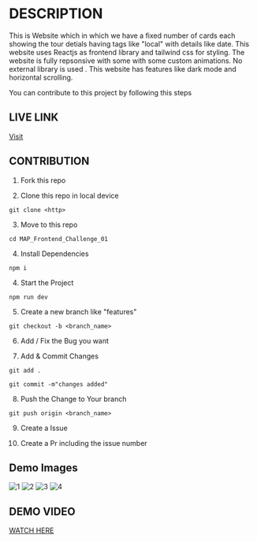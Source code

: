 # DESCRIPTION

This is Website which in which we have a fixed number of cards each showing the tour detials having tags like "local" with details like date.
This website uses Reactjs as frontend library and tailwind css for styling. The website is fully repsonsive with some with some custom animations. No external library is used . This website has features like dark mode and horizontal scrolling.

You can contribute to this project by following this steps

## LIVE LINK

[Visit](https://map-frontend-challenge-01-seven.vercel.app/)

## CONTRIBUTION

1. Fork this repo

2. Clone this repo in local device

```
git clone <http>
```

3. Move to this repo

```
cd MAP_Frontend_Challenge_01

```

4. Install Dependencies

```
npm i
```

4. Start the Project

```
npm run dev
```

5. Create a new branch like "features"

```
git checkout -b <branch_name>
```

6. Add / Fix the Bug you want

7. Add & Commit Changes

```
git add .

git commit -m"changes added"
```

8. Push the Change to Your branch

```
git push origin <branch_name>
```

9. Create a Issue

10. Create a Pr including the issue number

## Demo Images

![1](https://github.com/Kashyap1ankit/MAP_Frontend_Challenge_01/assets/121277178/18afb749-4682-4bb2-9c17-618a1f584c67)
![2](https://github.com/Kashyap1ankit/MAP_Frontend_Challenge_01/assets/121277178/323e8547-85ed-4f11-af92-72f6226ca247)
![3](https://github.com/Kashyap1ankit/MAP_Frontend_Challenge_01/assets/121277178/b3a3b0a9-6a00-49b0-b39b-5f79419ce25c)
![4](https://github.com/Kashyap1ankit/MAP_Frontend_Challenge_01/assets/121277178/12c83bcb-5353-4494-808d-625230173940)

## DEMO VIDEO

[WATCH HERE](https://youtu.be/IAT1sq56eME?si=PncBz-qPdL2N_UaR)

